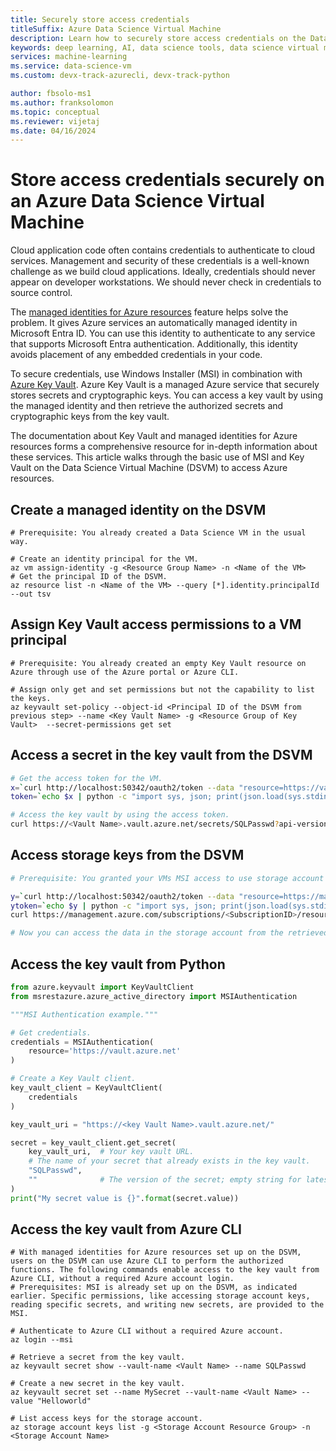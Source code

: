 ```yaml
---
title: Securely store access credentials
titleSuffix: Azure Data Science Virtual Machine 
description: Learn how to securely store access credentials on the Data Science Virtual Machine. You'll learn how to use managed service identities and Azure Key Vault to store access credentials.
keywords: deep learning, AI, data science tools, data science virtual machine, geospatial analytics, team data science process
services: machine-learning
ms.service: data-science-vm
ms.custom: devx-track-azurecli, devx-track-python

author: fbsolo-ms1
ms.author: franksolomon 
ms.topic: conceptual
ms.reviewer: vijetaj
ms.date: 04/16/2024
---
```


# Store access credentials securely on an Azure Data Science Virtual Machine

Cloud application code often contains credentials to authenticate to cloud services. Management and security of these credentials is a well-known challenge as we build cloud applications. Ideally, credentials should never appear on developer workstations. We should never check in credentials to source control.

The [managed identities for Azure resources](../../active-directory/managed-identities-azure-resources/overview.md) feature helps solve the problem. It gives Azure services an automatically managed identity in Microsoft Entra ID. You can use this identity to authenticate to any service that supports Microsoft Entra authentication. Additionally, this identity avoids placement of any embedded credentials in your code.

To secure credentials, use Windows Installer (MSI) in combination with [Azure Key Vault](/azure/key-vault/). Azure Key Vault is a managed Azure service that securely stores secrets and cryptographic keys. You can access a key vault by using the managed identity and then retrieve the authorized secrets and cryptographic keys from the key vault.

The documentation about Key Vault and managed identities for Azure resources forms a comprehensive resource for in-depth information about these services. This article walks through the basic use of MSI and Key Vault on the Data Science Virtual Machine (DSVM) to access Azure resources.

## Create a managed identity on the DSVM

```azurecli-interactive
# Prerequisite: You already created a Data Science VM in the usual way.

# Create an identity principal for the VM.
az vm assign-identity -g <Resource Group Name> -n <Name of the VM>
# Get the principal ID of the DSVM.
az resource list -n <Name of the VM> --query [*].identity.principalId --out tsv
```

## Assign Key Vault access permissions to a VM principal

```azurecli-interactive
# Prerequisite: You already created an empty Key Vault resource on Azure through use of the Azure portal or Azure CLI.

# Assign only get and set permissions but not the capability to list the keys.
az keyvault set-policy --object-id <Principal ID of the DSVM from previous step> --name <Key Vault Name> -g <Resource Group of Key Vault>  --secret-permissions get set
```

## Access a secret in the key vault from the DSVM

```bash
# Get the access token for the VM.
x=`curl http://localhost:50342/oauth2/token --data "resource=https://vault.azure.net" -H Metadata:true`
token=`echo $x | python -c "import sys, json; print(json.load(sys.stdin)['access_token'])"`

# Access the key vault by using the access token.
curl https://<Vault Name>.vault.azure.net/secrets/SQLPasswd?api-version=2016-10-01 -H "Authorization: Bearer $token"
```

## Access storage keys from the DSVM

```bash
# Prerequisite: You granted your VMs MSI access to use storage account access keys, based on instructions at https://learn.microsoft.com/azure/active-directory/managed-service-identity/tutorial-linux-vm-access-storage. This article describes the process in more detail.

y=`curl http://localhost:50342/oauth2/token --data "resource=https://management.azure.com/" -H Metadata:true`
ytoken=`echo $y | python -c "import sys, json; print(json.load(sys.stdin)['access_token'])"`
curl https://management.azure.com/subscriptions/<SubscriptionID>/resourceGroups/<ResourceGroup of Storage account>/providers/Microsoft.Storage/storageAccounts/<Storage Account Name>/listKeys?api-version=2016-12-01 --request POST -d "" -H "Authorization: Bearer $ytoken"

# Now you can access the data in the storage account from the retrieved storage account keys.
```

## Access the key vault from Python

```python
from azure.keyvault import KeyVaultClient
from msrestazure.azure_active_directory import MSIAuthentication

"""MSI Authentication example."""

# Get credentials.
credentials = MSIAuthentication(
    resource='https://vault.azure.net'
)

# Create a Key Vault client.
key_vault_client = KeyVaultClient(
    credentials
)

key_vault_uri = "https://<key Vault Name>.vault.azure.net/"

secret = key_vault_client.get_secret(
    key_vault_uri,  # Your key vault URL.
    # The name of your secret that already exists in the key vault.
    "SQLPasswd",
    ""              # The version of the secret; empty string for latest.
)
print("My secret value is {}".format(secret.value))
```

## Access the key vault from Azure CLI

```azurecli-interactive
# With managed identities for Azure resources set up on the DSVM, users on the DSVM can use Azure CLI to perform the authorized functions. The following commands enable access to the key vault from Azure CLI, without a required Azure account login.
# Prerequisites: MSI is already set up on the DSVM, as indicated earlier. Specific permissions, like accessing storage account keys, reading specific secrets, and writing new secrets, are provided to the MSI.

# Authenticate to Azure CLI without a required Azure account. 
az login --msi

# Retrieve a secret from the key vault. 
az keyvault secret show --vault-name <Vault Name> --name SQLPasswd

# Create a new secret in the key vault.
az keyvault secret set --name MySecret --vault-name <Vault Name> --value "Helloworld"

# List access keys for the storage account.
az storage account keys list -g <Storage Account Resource Group> -n <Storage Account Name>
```